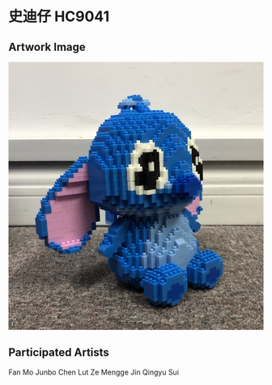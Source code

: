 # 史迪仔 HC9041

## Artwork Image
![HC9041 #01](https://github.com/sqybi/tusimple-integration-lego/raw/master/HC9041/HC9041-01.jpg)

## Participated Artists
Fan Mo
Junbo Chen
Lut Ze
Mengge Jin
Qingyu Sui
